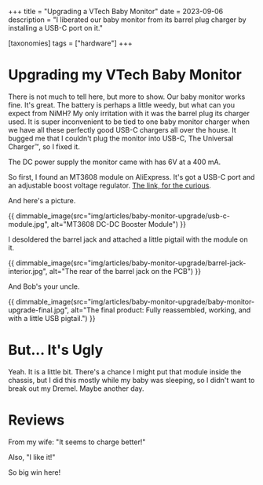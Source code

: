 +++
title = "Upgrading a VTech Baby Monitor"
date = 2023-09-06
description = "I liberated our baby monitor from its barrel plug charger by installing a USB-C port on it."

[taxonomies]
tags = ["hardware"]
+++

# Upgrading my VTech Baby Monitor

There is not much to tell here, but more to show. Our baby monitor works fine. It's great.
The battery is perhaps a little weedy, but what can you expect from NiMH?
My only irritation with it was the barrel plug its charger used. It is super inconvenient
to be tied to one baby monitor charger when we have all these perfectly good USB-C
chargers all over the house. It bugged me that I couldn't plug the monitor into
USB-C, The Universal Charger™, so I fixed it.

The DC power supply the monitor came with has 6V at a 400 mA.

So first, I found an MT3608 module on AliExpress. It's got a USB-C port and an adjustable boost
voltage regulator. [The link, for the curious](https://a.aliexpress.com/_m046TLM).

And here's a picture.

{{ dimmable_image(src="img/articles/baby-monitor-upgrade/usb-c-module.jpg", alt="MT3608 DC-DC Booster Module") }}

I desoldered the barrel jack and attached a little pigtail with the module on it.


{{ dimmable_image(src="img/articles/baby-monitor-upgrade/barrel-jack-interior.jpg", alt="The rear of the barrel jack on the PCB") }}

And Bob's your uncle.

{{ dimmable_image(src="img/articles/baby-monitor-upgrade/baby-monitor-upgrade-final.jpg", alt="The final product: Fully reassembled, working, and with a little USB pigtail.") }}

# But... It's Ugly

Yeah. It is a little bit. There's a chance I might put that module inside the chassis,
but I did this mostly while my baby was sleeping, so I didn't want to break out my
Dremel. Maybe another day.

# Reviews

From my wife: "It seems to charge better!"

Also, "I like it!"

So big win here!
